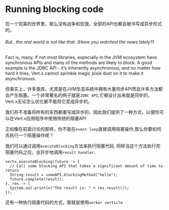 # Running blocking code

在一个完美的世界里，那么没有战争和饥饿，全部的API也都会被书写成异步形式的，

###### But.. the real world is not like that. (Have you watched the news lately?)

Fact is, many, if not most libraries, especially in the JVM ecosystem have synchronous APIs and many of the methods are likely to block. A good example is the JDBC API - it’s inherently asynchronous, and no matter how hard it tries, Vert.x cannot sprinkle magic pixie dust on it to make it asynchronous.

但事实上，许多类库，尤其是在JVM生态系统中拥有大量同步API而且许多方法都会产生阻塞。一个非常著名的例子就是`JDBC API`,它被设计出来就是同步的，Vert.x无论怎么优化都不能将它变成异步的。

我们并不准备将所有的东西都重写成异步的，因此我们提供了一种方式，以便你可以在Vert.x应用程序中使用传统的阻塞API

正如像在前面讨论的那样，你不能在`event loop`直接调用阻塞操作,那么你要如何去执行一个阻塞操作呢？

我们可以通过调用`executeBlocking`方法来执行阻塞代码, 同样当这个方法执行完阻塞代码之后，会异步地调用`result handler`.
```
vertx.executeBlocking(future -> {
  // Call some blocking API that takes a significant amount of time to return
  String result = someAPI.blockingMethod("hello");
  future.complete(result);
}, res -> {
  System.out.println("The result is: " + res.result());
});
```
还有一种执行阻塞代码的方式，那就是使用`worker verticle`
